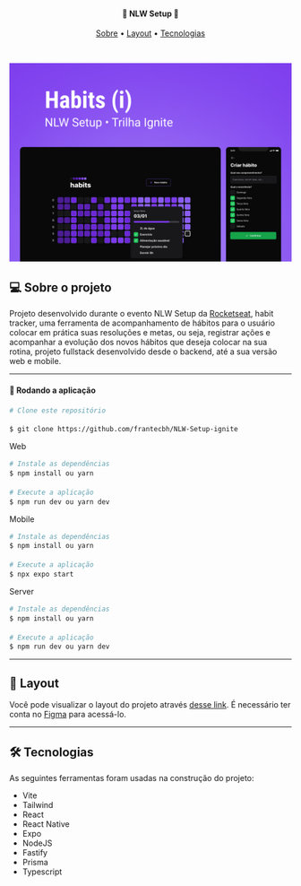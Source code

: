 
<h4 align="center">
 🚀 NLW Setup 🚀
</h4>

<p align="center">
  <a href="#--sobre-o-projeto">Sobre</a> •
  <a href="#--layout">Layout</a> •
  <a href="#--tecnologias">Tecnologias</a> 
</p>

<br/>

![banner](./assets_readme/banner.png)



## [](https://github.com/frantecbh/NLW-Setup-ignite#--sobre-o-projeto) 💻 Sobre o projeto

Projeto desenvolvido durante o evento NLW Setup da [Rocketseat](https://www.rocketseat.com.br/), habit tracker, uma ferramenta de acompanhamento de hábitos para o usuário colocar em prática suas resoluções e metas, ou seja, registrar ações e acompanhar a evolução dos novos hábitos que deseja colocar na sua rotina, projeto fullstack desenvolvido desde o backend, até a sua versão web e mobile.

---

#### 🧭 Rodando a aplicação
```bash
# Clone este repositório

$ git clone https://github.com/frantecbh/NLW-Setup-ignite

```

Web
```bash
# Instale as dependências
$ npm install ou yarn

# Execute a aplicação
$ npm run dev ou yarn dev
```

Mobile
```bash
# Instale as dependências
$ npm install ou yarn

# Execute a aplicação
$ npx expo start
```

Server
```bash
# Instale as dependências
$ npm install ou yarn

# Execute a aplicação
$ npm run dev ou yarn dev
```


---

## [](https://github.com/frantecbh/NLW-Setup-ignite#--layout) 🔖 Layout

Você pode visualizar o layout do projeto através [desse link](https://www.figma.com/community/file/1195326661124171197). É necessário ter conta no [Figma](http://figma.com/) para acessá-lo.

---

## [](https://github.com/frantecbh/NLW-Setup-ignite#--tecnologias) 🛠 Tecnologias

As seguintes ferramentas foram usadas na construção do projeto:

- Vite
- Tailwind
- React
- React Native
- Expo
- NodeJS
- Fastify
- Prisma
- Typescript
